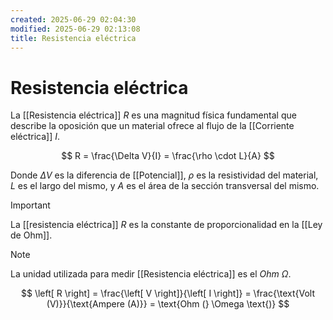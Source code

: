 ```yaml
---
created: 2025-06-29 02:04:30
modified: 2025-06-29 02:13:08
title: Resistencia eléctrica
---
```


# Resistencia eléctrica

La [[Resistencia eléctrica]] $R$ es una magnitud física fundamental que describe la oposición que un material ofrece al flujo de la [[Corriente eléctrica]] $I$.

$$
R =
\frac{\Delta V}{I} =
\frac{\rho \cdot L}{A}
$$

Donde $\Delta V$ es la diferencia de [[Potencial]], $\rho$ es la resistividad del material, $L$ es el largo del mismo, y $A$ es el área de la sección transversal del mismo.

> [!important]
> La [[resistencia eléctrica]] $R$ es la constante de proporcionalidad en la [[Ley de Ohm]].

> [!note]
> La unidad utilizada para medir [[Resistencia eléctrica]] es el *Ohm* $\Omega$.
>
> $$
> \left[ R \right] =
> \frac{\left[ V \right]}{\left[ I \right]} =
> \frac{\text{Volt (V)}}{\text{Ampere (A)}} =
> \text{Ohm (} \Omega \text{)}
> $$

